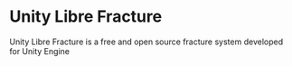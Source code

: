 # Unity Libre Fracture

Unity Libre Fracture is a free and open source fracture system developed for Unity Engine